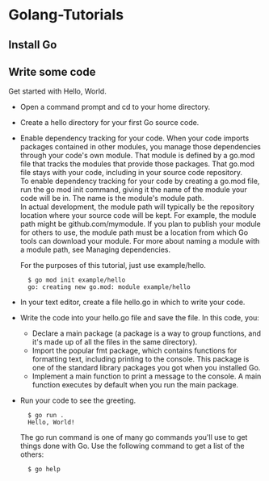 # Golang-Tutorials
## Install Go
## Write some code


Get started with Hello, World.
  
* Open a command prompt and cd to your home directory.
  
* Create a hello directory for your first Go source code.
  
* Enable dependency tracking for your code.
  When your code imports packages contained in other modules, you manage those dependencies through your code's own module. That module is defined by a go.mod file that tracks the modules that provide those packages. That go.mod file stays with your code, including in your source code repository.  
  To enable dependency tracking for your code by creating a go.mod file, run the go mod init command, giving it the name of the module your code will be in. The name is the module's module path.  
  In actual development, the module path will typically be the repository location where your source code will be kept. For example, the module path might be github.com/mymodule. If you plan to publish your module for others to use, the module path must be a location from which Go tools can download your module. For more about naming a module with a module path, see Managing dependencies.  


  For the purposes of this tutorial, just use example/hello.
  ```shell
    $ go mod init example/hello
    go: creating new go.mod: module example/hello
  ```
  
* In your text editor, create a file hello.go in which to write your code.
  
* Write the code into your hello.go file and save the file.
  In this code, you:  
  * Declare a main package (a package is a way to group functions, and it's made up of all the files in the same directory).
  * Import the popular fmt package, which contains functions for formatting text, including printing to the console. This package is one of the standard library packages you got when you installed Go.
  * Implement a main function to print a message to the console. A main function executes by default when you run the main package.
  
* Run your code to see the greeting.
  ```shell
    $ go run .
    Hello, World!
  ```

  The go run command is one of many go commands you'll use to get things done with Go. Use the following command to get a list of the others:
  ```shell
    $ go help
  ```
